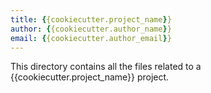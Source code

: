 ```yaml
---
title: {{cookiecutter.project_name}}
author: {{cookiecutter.author_name}}
email: {{cookiecutter.author_email}}
---
```


This directory contains all the files related to a {{cookiecutter.project_name}} project.

